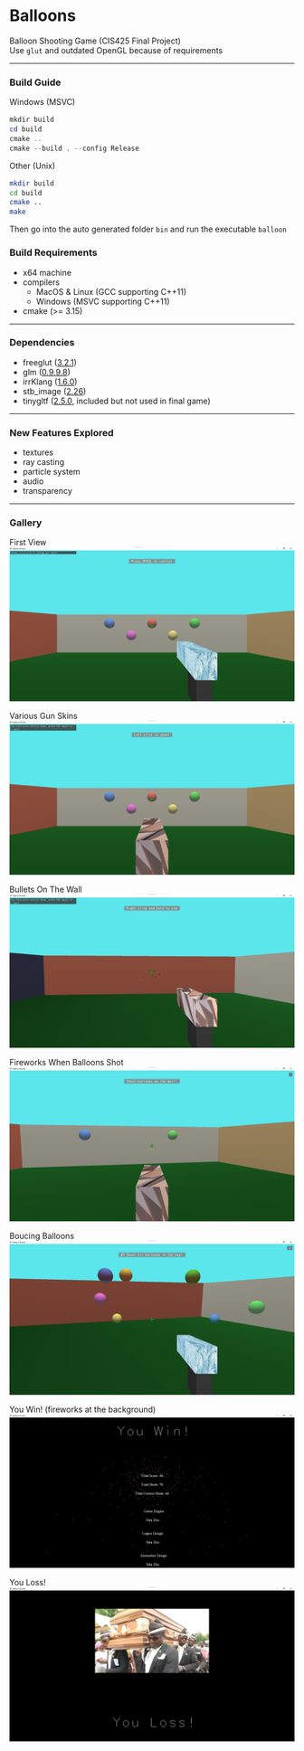 # Balloons
Balloon Shooting Game (CIS425 Final Project)  
Use `glut` and outdated OpenGL because of requirements  

------

### Build Guide

Windows (MSVC)  
```powershell
mkdir build
cd build
cmake ..
cmake --build . --config Release
```

Other (Unix)  
```sh
mkdir build
cd build
cmake ..
make
```

Then go into the auto generated folder `bin` and run the executable `balloon`  

### Build Requirements  

* x64 machine  
* compilers  
  * MacOS & Linux (GCC supporting C++11)  
  * Windows (MSVC supporting C++11)  
* cmake (>= 3.15)  

------

### Dependencies  
* freeglut ([3.2.1](http://freeglut.sourceforge.net/index.php#download))  
* glm ([0.9.9.8](https://github.com/g-truc/glm/releases/tag/0.9.9.8))  
* irrKlang ([1.6.0](https://www.ambiera.com/irrklang/downloads.html))  
* stb_image ([2.26](https://github.com/nothings/stb))  
* tinygltf ([2.5.0](https://github.com/syoyo/tinygltf/releases/tag/v2.5.0), included but not used in final game)  

------

### New Features Explored

* textures  
* ray casting  
* particle system  
* audio  
* transparency  


------

### Gallery  

First View  
![First View](gallery/pic_begin.png)  

Various Gun Skins  
![Various Gun Skins](gallery/pic_gun_skins.png)

Bullets On The Wall  
![Bullets On The Wall](gallery/pic_bullets.png)

Fireworks When Balloons Shot  
![Fireworks When Balloons Shot](gallery/pic_firework.png)

Boucing Balloons  
![Boucing Balloons](gallery/pic_bouncing_balls.png)

You Win! (fireworks at the background)  
![You Win!](gallery/pic_win.png)

You Loss!  
![You Loss!](gallery/pic_loss.png)